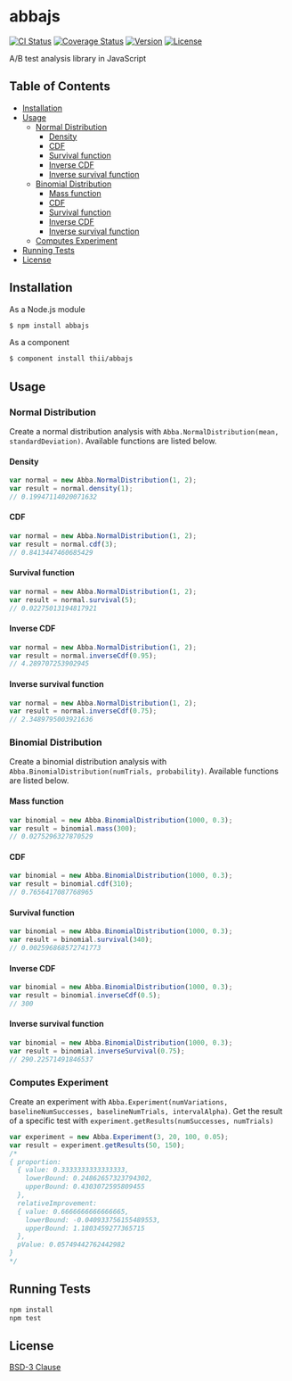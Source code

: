 # abbajs
[![CI Status](http://img.shields.io/travis/thii/abbajs.svg?style=flat)](https://travis-ci.org/thii/abbajs)
[![Coverage Status](http://img.shields.io/coveralls/thii/abbajs.svg?style=flat)](https://coveralls.io/r/thii/abbajs)
[![Version](http://img.shields.io/npm/v/abbajs.svg?style=flat)](https://www.npmjs.org/package/abbajs)
[![License](http://img.shields.io/npm/l/abbajs.svg?style=flat)](http://opensource.org/licenses/BSD-3-Clause)

A/B test analysis library in JavaScript

## Table of Contents

* [Installation](#installation)
* [Usage](#usage)
  * [Normal Distribution](#normal-distribution)
    * [Density](#density)
    * [CDF](#cdf)
    * [Survival function](#survival-function)
    * [Inverse CDF](#inverse-cdf)
    * [Inverse survival function](#inverse-survival-function)
  * [Binomial Distribution](#binomial-distribution)
    * [Mass function](#mass-function)
    * [CDF](#cdf-1)
    * [Survival function](#survival-function-1)
    * [Inverse CDF](#inverse-cdf-1)
    * [Inverse survival function](#inverse-survival-function-1)
  * [Computes Experiment](#computes-experiment)
* [Running Tests](#running-tests)
* [License](#license)


## Installation

As a Node.js module

```bash
$ npm install abbajs
```

As a component

```bash
$ component install thii/abbajs
```

## Usage

### Normal Distribution
Create a normal distribution analysis with `Abba.NormalDistribution(mean, standardDeviation)`. Available functions are listed below.

#### Density
```javascript
var normal = new Abba.NormalDistribution(1, 2);
var result = normal.density(1);
// 0.19947114020071632
```

#### CDF
```javascript
var normal = new Abba.NormalDistribution(1, 2);
var result = normal.cdf(3);
// 0.8413447460685429
```

#### Survival function
```javascript
var normal = new Abba.NormalDistribution(1, 2);
var result = normal.survival(5);
// 0.02275013194817921
```

#### Inverse CDF
```javascript
var normal = new Abba.NormalDistribution(1, 2);
var result = normal.inverseCdf(0.95);
// 4.289707253902945
```

#### Inverse survival function
```javascript
var normal = new Abba.NormalDistribution(1, 2);
var result = normal.inverseCdf(0.75);
// 2.3489795003921636
```

### Binomial Distribution
Create a binomial distribution analysis with `Abba.BinomialDistribution(numTrials, probability)`. Available functions are listed below.

#### Mass function
```javascript
var binomial = new Abba.BinomialDistribution(1000, 0.3);
var result = binomial.mass(300);
// 0.0275296327870529
```

#### CDF
```javascript
var binomial = new Abba.BinomialDistribution(1000, 0.3);
var result = binomial.cdf(310);
// 0.7656417087768965
```

#### Survival function
```javascript
var binomial = new Abba.BinomialDistribution(1000, 0.3);
var result = binomial.survival(340);
// 0.002596868572741773
```

#### Inverse CDF
```javascript
var binomial = new Abba.BinomialDistribution(1000, 0.3);
var result = binomial.inverseCdf(0.5);
// 300
```

#### Inverse survival function
```javascript
var binomial = new Abba.BinomialDistribution(1000, 0.3);
var result = binomial.inverseSurvival(0.75);
// 290.22571491846537
```

### Computes Experiment
Create an experiment with `Abba.Experiment(numVariations, baselineNumSuccesses, baselineNumTrials, intervalAlpha)`. Get the result of a specific test with `experiment.getResults(numSuccesses, numTrials)`

```javascript
var experiment = new Abba.Experiment(3, 20, 100, 0.05);
var result = experiment.getResults(50, 150);
/* 
{ proportion:
  { value: 0.3333333333333333,
    lowerBound: 0.24862657323794302,
    upperBound: 0.4303072595809455 
  },
  relativeImprovement:
  { value: 0.6666666666666665,
    lowerBound: -0.040933756155489553,
    upperBound: 1.1803459277365715 
  },
  pValue: 0.05749442762442982 
}
*/
```

## Running Tests
```bash
npm install
npm test
```

## License
[BSD-3 Clause](https://raw.githubusercontent.com/thii/abbajs/master/LICENSE)
